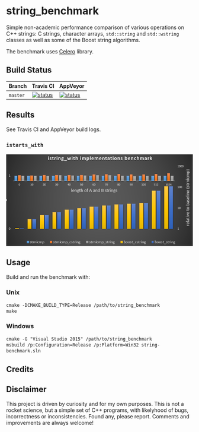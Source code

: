 # string_benchmark

Simple non-academic performance comparison of various operations on C++ strings:
C strings, character arrays, `std::string` and `std::wstring` classes
as well as some of the Boost string algorithms.

The benchmark uses [Celero](https://github.com/DigitalInBlue/Celero) library.

## Build Status

| Branch | Travis CI | AppVeyor|
|:--- |:--- |:--- |
| `master` | [![status](https://travis-ci.org/mloskot/string_benchmark.svg?branch=master)](https://travis-ci.org/mloskot/string_benchmark) | [![status](https://ci.appveyor.com/api/projects/status/w07moe4jimo6cqp1/branch/master?svg=true)](https://ci.appveyor.com/project/mloskot/string-benchmark/branch/master) |

## Results

See Travis CI and AppVeyor build logs.

### `istarts_with`

![istarts_with chart](chart_istarts_with.png)

## Usage

Build and run the benchmark with:

### Unix

```
cmake -DCMAKE_BUILD_TYPE=Release /path/to/string_benchmark
make
```

### Windows

```
cmake -G "Visual Studio 2015" /path/to/string_benchmark
msbuild /p:Configuration=Release /p:Platform=Win32 string-benchmark.sln
```

## Credits

## Disclaimer

This project is driven by curiosity and for my own purposes.
This is not a rocket science, but a simple set of C++ programs,
with likelyhood of bugs, incorrectness or inconsistencies.
Found any, please report.
Comments and improvements are always welcome!